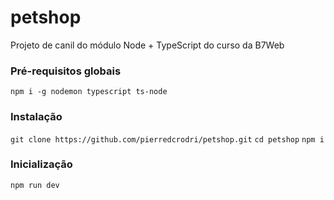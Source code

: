 # petshop

Projeto de canil do módulo Node + TypeScript do curso da B7Web

### Pré-requisitos globais

`npm i -g nodemon typescript ts-node`

### Instalação

`git clone https://github.com/pierredcrodri/petshop.git`
`cd petshop`
`npm i`

### Inicialização

`npm run dev`
